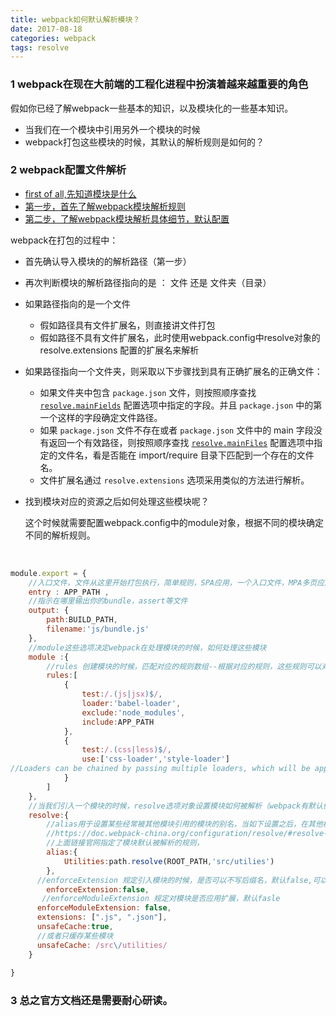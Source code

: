 ```yaml
---
title: webpack如何默认解析模块？
date: 2017-08-18
categories: webpack
tags: resolve
---
```


### 1 webpack在现在大前端的工程化进程中扮演着越来越重要的角色

假如你已经了解webpack一些基本的知识，以及模块化的一些基本知识。

* 当我们在一个模块中引用另外一个模块的时候
* webpack打包这些模块的时候，其默认的解析规则是如何的？

### 2 webpack配置文件解析

* [first of all,先知道模块是什么](https://doc.webpack-china.org/concepts/modules/)
* [第一步，首先了解webpack模块解析规则](https://doc.webpack-china.org/concepts/module-resolution/)
* [第二步，了解webpack模块解析具体细节，默认配置](https://doc.webpack-china.org/configuration/resolve/)



webpack在打包的过程中：

* 首先确认导入模块的的解析路径（第一步）

* 再次判断模块的解析路径指向的是 ：  文件   还是   文件夹（目录）

* 如果路径指向的是一个文件
  * 假如路径具有文件扩展名，则直接讲文件打包
  * 假如路径不具有文件扩展名，此时使用webpack.config中resolve对象的resolve.extensions 配置的扩展名来解析

* 如果路径指向一个文件夹，则采取以下步骤找到具有正确扩展名的正确文件：
  - 如果文件夹中包含 `package.json` 文件，则按照顺序查找 [`resolve.mainFields`](https://doc.webpack-china.org/configuration/resolve/#resolve-mainfields) 配置选项中指定的字段。并且 `package.json` 中的第一个这样的字段确定文件路径。
  - 如果 `package.json` 文件不存在或者 `package.json` 文件中的 main 字段没有返回一个有效路径，则按照顺序查找 [`resolve.mainFiles`](https://doc.webpack-china.org/configuration/resolve/#resolve-mainfiles) 配置选项中指定的文件名，看是否能在 import/require 目录下匹配到一个存在的文件名。
  - 文件扩展名通过 `resolve.extensions` 选项采用类似的方法进行解析。

* 找到模块对应的资源之后如何处理这些模块呢？

  这个时候就需要配置webpack.config中的module对象，根据不同的模块确定不同的解析规则。

  ​

```javascript
module.export = {
    //入口文件，文件从这里开始打包执行，简单规则，SPA应用，一个入口文件，MPA多页应用，多个入口文件
    entry : APP_PATH ,
    //指示在哪里输出你的bundle，assert等文件
    output: {
        path:BUILD_PATH,
        filename:'js/bundle.js'
    },
    //module这些选项决定webpack在处理模块的时候，如何处理这些模块
    module :{
        //rules 创建模块的时候，匹配对应的规则数组--根据对应的规则，这些规则可以对匹配到的不同模块应用不同的loader或者解析器parser.
        rules:[
            {
                test:/.(js|jsx)$/,
                loader:'babel-loader',
                exclude:'node_modules',
                include:APP_PATH
            },
            {
                test:/.(css|less)$/,
                use:['css-loader','style-loader']
//Loaders can be chained by passing multiple loaders, which will be applied from right to left (last to first configured).也就是说webpack在解析模块的时候，使用的loader是从右向左（从下往上的）
            }
        ]
    },
    //当我们引入一个模块的时候，resolve选项对象设置模块如何被解析（webpack有默认值）比如如果引入模块没有后缀，此时webpack会自动添加后缀扩展，默认是extensions: [".js", ".json"]
    resolve:{
        //alias用于设置某些经常被其他模块引用的模块的别名，当如下设置之后，在其他模块，则可以直接通过  import Utility from 'Utilities/utily' 
        //https://doc.webpack-china.org/configuration/resolve/#resolve-aliasfields
        //上面链接官网指定了模块默认被解析的规则，
        alias:{
            Utilities:path.resolve(ROOT_PATH,'src/utilies')
        },
      //enforceExtension 规定引入模块的时候，是否可以不写后缀名，默认false,可以不写
        enforceExtension:false,
       //enforceModuleExtension 规定对模块是否应用扩展，默认fasle
      enforceModuleExtension: false,
      extensions: [".js", ".json"],
      unsafeCache:true,
      //或者只缓存某些模块
      unsafeCache: /src\/utilities/
    }
    
}
```

### 3 总之官方文档还是需要耐心研读。